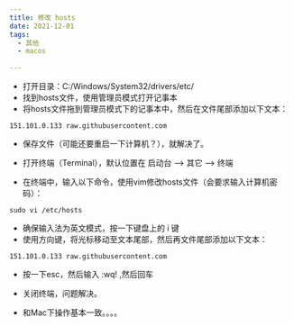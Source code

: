 ```yaml
---
title: 修改 hosts
date: 2021-12-01
tags:
  - 其他 
  - macos 
 
---
```




* 打开目录：C:/Windows/System32/drivers/etc/
* 找到hosts文件，使用管理员模式打开记事本
* 将hosts文件拖到管理员模式下的记事本中，然后在文件尾部添加以下文本：
```
151.101.0.133 raw.githubusercontent.com
```
* 保存文件（可能还要重启一下计算机？），就解决了。


* 打开终端（Terminal），默认位置在 启动台 --> 其它 --> 终端
* 在终端中，输入以下命令，使用vim修改hosts文件（会要求输入计算机密码）：
```
sudo vi /etc/hosts
```
* 确保输入法为英文模式，按一下键盘上的 i 键
* 使用方向键，将光标移动至文本尾部，然后再文件尾部添加以下文本：
```
151.101.0.133 raw.githubusercontent.com
```
* 按一下esc，然后输入 :wq! ,然后回车
* 关闭终端，问题解决。


* 和Mac下操作基本一致。。。。


